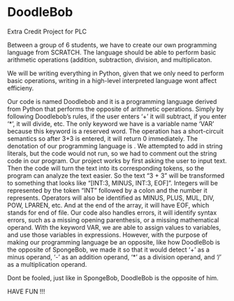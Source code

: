 # DoodleBob

Extra Credit Project for PLC 

Between a group of 6 students, we have to create our own programming language from SCRATCH. 
The language should be able to perform basic arithmetic operations (addition, subtraction, division, and multiplicaton.

We will be writing everything in Python, given that we only need to perform basic operations, writing in a high-level interpreted language wont affect efficieny. 
 
Our code is named Doodlebob and it is a programming language derived from Python that performs the opposite of arithmetic operations. Simply by following Doodlebob’s rules, if the user enters ‘+’ it will subtract, if you enter ‘\*’, it will divide, etc. The only keyword we have is a variable name ‘VAR’ because this keyword is a reserved word. The operation has a short-circuit semantics so after 3+3 is entered, it will return 0 immediately. The denotation of our programming language is . We attempted to add in string literals, but the code would not run, so we had to comment out the string code in our program. Our project works by first asking the user to input text. Then the code will turn the text into its corresponding tokens, so the program can analyze the text easier. So the text “3 + 3” will be transformed to something that looks like “[INT:3, MINUS, INT:3, EOF]”. Integers will be represented by the token “INT” followed by a colon and the number it represents. Operators will also be identified as MINUS, PLUS, MUL, DIV, POW, LPAREN, etc. And at the end of the array, it will have EOF, which stands for end of file. Our code also handles errors, it will identify syntax errors, such as a missing opening parenthesis, or a missing mathematical operand. With the keyword VAR, we are able to assign values to variables, and use those variables in expressions. However, with the purpose of making our programming language be an opposite, like how DoodleBob is the opposite of SpongeBob, we made it so that it would detect ‘+’ as a minus operand, ‘-’ as an addition operand, ‘\*’ as a division operand, and ‘/’ as a multiplication operand.

 
Dont be fooled, just like in SpongeBob, DoodleBob is the opposite of him. 
 
HAVE FUN !!!
